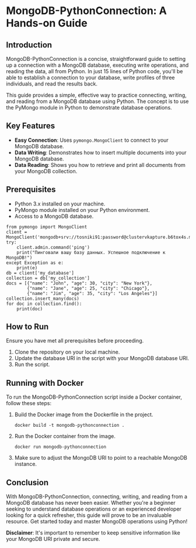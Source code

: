 
# MongoDB-PythonConnection: A Hands-on Guide

## Introduction
MongoDB-PythonConnection is a concise, straightforward guide to setting up a connection with a MongoDB database, executing write operations, and reading the data, all from Python. In just 15 lines of Python code, you'll be able to establish a connection to your database, write profiles of three individuals, and read the results back.

This guide provides a simple, effective way to practice connecting, writing, and reading from a MongoDB database using Python. The concept is to use the PyMongo module in Python to demonstrate database operations.

## Key Features
* **Easy Connection**: Uses `pymongo.MongoClient` to connect to your MongoDB database.
* **Data Writing**: Demonstrates how to insert multiple documents into your MongoDB database.
* **Data Reading**: Shows you how to retrieve and print all documents from your MongoDB collection.

## Prerequisites
* Python 3.x installed on your machine.
* PyMongo module installed on your Python environment.
* Access to a MongoDB database.


```
from pymongo import MongoClient
client = MongoClient('mongodb+srv://tosniki91:password@clustervkapture.b6tox4s.mongodb.net/')
try:
    client.admin.command('ping')
    print("Пинговали вашу базу данных. Успешное подключение к MongoDB!")
except Exception as e:
    print(e)
db = client['my_database']
collection = db['my_collection']
docs = [{"name": "John", "age": 30, "city": "New York"},
        {"name": "Jane", "age": 25, "city": "Chicago"},
        {"name": "Jim", "age": 35, "city": "Los Angeles"}]
collection.insert_many(docs)
for doc in collection.find():
    print(doc)
```

## How to Run
Ensure you have met all prerequisites before proceeding. 

1. Clone the repository on your local machine.
2. Update the database URI in the script with your MongoDB database URI.
3. Run the script.

## Running with Docker
To run the MongoDB-PythonConnection script inside a Docker container, follow these steps:

1. Build the Docker image from the Dockerfile in the project.
   ```
   docker build -t mongodb-pythonconnection .
   ```
2. Run the Docker container from the image.
   ```
   docker run mongodb-pythonconnection
   ```
3. Make sure to adjust the MongoDB URI to point to a reachable MongoDB instance.

## Conclusion
With MongoDB-PythonConnection, connecting, writing, and reading from a MongoDB database has never been easier. Whether you're a beginner seeking to understand database operations or an experienced developer looking for a quick refresher, this guide will prove to be an invaluable resource. Get started today and master MongoDB operations using Python!

**Disclaimer**: It's important to remember to keep sensitive information like your MongoDB URI private and secure.
